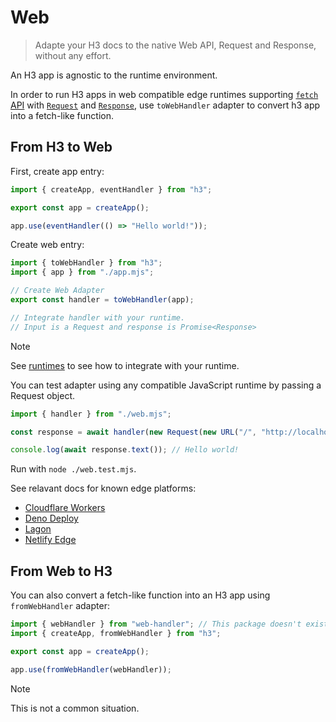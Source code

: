 # Web

> Adapte your H3 docs to the native Web API, Request and Response, without any effort.

An H3 app is agnostic to the runtime environment.

In order to run H3 apps in web compatible edge runtimes supporting [`fetch` API](https://developer.mozilla.org/en-US/docs/Web/API/Fetch_API) with [`Request`](https://developer.mozilla.org/en-US/docs/Web/API/Request) and [`Response`](https://developer.mozilla.org/en-US/docs/Web/API/Response), use `toWebHandler` adapter to convert h3 app into a fetch-like function.

## From H3 to Web

First, create app entry:

```js [app.mjs]
import { createApp, eventHandler } from "h3";

export const app = createApp();

app.use(eventHandler(() => "Hello world!"));
```

Create web entry:

```js [web.mjs]
import { toWebHandler } from "h3";
import { app } from "./app.mjs";

// Create Web Adapter
export const handler = toWebHandler(app);

// Integrate handler with your runtime.
// Input is a Request and response is Promise<Response>
```

> [!NOTE]
> See [runtimes](/runtimes) to see how to integrate with your runtime.

You can test adapter using any compatible JavaScript runtime by passing a Request object.

```js [web.test.mjs]
import { handler } from "./web.mjs";

const response = await handler(new Request(new URL("/", "http://localhost")));

console.log(await response.text()); // Hello world!
```

Run with `node ./web.test.mjs`.

See relavant docs for known edge platforms:

- [Cloudflare Workers](/runtimes/cloudflare)
- [Deno Deploy](/runtimes/deno)
- [Lagon](/runtimes/lagon)
- [Netlify Edge](/runtimes/netlify)

## From Web to H3

You can also convert a fetch-like function into an H3 app using `fromWebHandler` adapter:

```js [app.mjs]
import { webHandler } from "web-handler"; // This package doesn't exist, it's just an example
import { createApp, fromWebHandler } from "h3";

export const app = createApp();

app.use(fromWebHandler(webHandler));
```

> [!NOTE]
> This is not a common situation.
